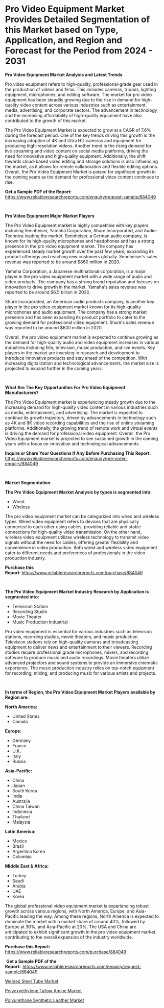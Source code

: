 <p><h1>Pro Video Equipment Market Provides Detailed Segmentation of this Market based on Type, Application, and Region and Forecast for the Period from 2024 - 2031</h1></p><p><strong>Pro Video Equipment Market Analysis and Latest Trends</strong></p>
<p><p>Pro video equipment refers to high-quality, professional-grade gear used in the production of videos and films. This includes cameras, tripods, lighting equipment, microphones, and editing software. The market for pro video equipment has been steadily growing due to the rise in demand for high-quality video content across various industries such as entertainment, media, advertising, and corporate sectors. The advancement in technology and the increasing affordability of high-quality equipment have also contributed to the growth of this market.</p><p>The Pro Video Equipment Market is expected to grow at a CAGR of 7.6% during the forecast period. One of the key trends driving this growth is the increasing adoption of 4K and Ultra HD cameras and equipment for producing high-resolution videos. Another trend is the rising demand for live streaming and video content on social media platforms, driving the need for innovative and high-quality equipment. Additionally, the shift towards cloud-based video editing and storage solutions is also influencing the market, as it allows for remote collaboration and flexible editing options. Overall, the Pro Video Equipment Market is poised for significant growth in the coming years as the demand for professional video content continues to rise.</p></p>
<p><strong>Get a Sample PDF of the Report:&nbsp;</strong> <a href="https://www.reliableresearchreports.com/enquiry/request-sample/884049">https://www.reliableresearchreports.com/enquiry/request-sample/884049</a></p>
<p>&nbsp;</p>
<p><strong>Pro Video Equipment Major Market Players</strong></p>
<p><p>The Pro Video Equipment market is highly competitive with key players including Sennheiser, Yamaha Corporation, Shure Incorporated, and Audio-Technica leading the market. Sennheiser, a German audio company, is known for its high-quality microphones and headphones and has a strong presence in the pro video equipment market. The company has experienced steady market growth over the past few years, expanding its product offerings and reaching new customers globally. Sennheiser's sales revenue was reported to be around $860 million in 2020.</p><p>Yamaha Corporation, a Japanese multinational corporation, is a major player in the pro video equipment market with a wide range of audio and video products. The company has a strong brand reputation and focuses on innovation to drive growth in the market. Yamaha's sales revenue was reported to be around $6.5 billion in 2020.</p><p>Shure Incorporated, an American audio products company, is another key player in the pro video equipment market known for its high-quality microphones and audio equipment. The company has a strong market presence and has been expanding its product portfolio to cater to the growing demand for professional video equipment. Shure's sales revenue was reported to be around $600 million in 2020.</p><p>Overall, the pro video equipment market is expected to continue growing as the demand for high-quality audio and video equipment increases in various industries including film, television, music production, and live events. Key players in the market are investing in research and development to introduce innovative products and stay ahead of the competition. With increasing digitalization and technological advancements, the market size is projected to expand further in the coming years.</p></p>
<p>&nbsp;</p>
<p><strong>What Are The Key Opportunities For Pro Video Equipment Manufacturers?</strong></p>
<p><p>The Pro Video Equipment market is experiencing steady growth due to the increasing demand for high-quality video content in various industries such as media, entertainment, and advertising. The market is expected to continue its growth trajectory, driven by advancements in technology such as 4K and 8K video recording capabilities and the rise of online streaming platforms. Additionally, the growing trend of remote work and virtual events is driving the demand for professional video equipment. Overall, the Pro Video Equipment market is projected to see sustained growth in the coming years with a focus on innovation and technological advancements.</p></p>
<p><strong>Inquire or Share Your Questions If Any Before Purchasing This Report:</strong> <a href="https://www.reliableresearchreports.com/enquiry/pre-order-enquiry/884049">https://www.reliableresearchreports.com/enquiry/pre-order-enquiry/884049</a></p>
<p>&nbsp;</p>
<p><strong>Market Segmentation</strong></p>
<p><strong>The Pro Video Equipment Market Analysis by types is segmented into:</strong></p>
<p><ul><li>Wired</li><li>Wireless</li></ul></p>
<p><p>The pro video equipment market can be categorized into wired and wireless types. Wired video equipment refers to devices that are physically connected to each other using cables, providing reliable and stable connections for high-quality video transmission. On the other hand, wireless video equipment utilizes wireless technology to transmit video signals without the need for cables, offering greater flexibility and convenience in video production. Both wired and wireless video equipment cater to different needs and preferences of professionals in the video production industry.</p></p>
<p><strong>Purchase this Report:&nbsp;</strong><a href="https://www.reliableresearchreports.com/purchase/884049">https://www.reliableresearchreports.com/purchase/884049</a></p>
<p>&nbsp;</p>
<p><strong>The Pro Video Equipment Market Industry Research by Application is segmented into:</strong></p>
<p><ul><li>Television Station</li><li>Recording Studio</li><li>Movie Theater</li><li>Music Production Industrial</li></ul></p>
<p><p>Pro video equipment is essential for various industries such as television stations, recording studios, movie theaters, and music production. Television stations rely on high-quality cameras and broadcasting equipment to deliver news and entertainment to their viewers. Recording studios require professional grade microphones, mixers, and recording software to produce music and audio recordings. Movie theaters utilize advanced projectors and sound systems to provide an immersive cinematic experience. The music production industry relies on top-notch equipment for recording, mixing, and producing music for various artists and projects.</p></p>
<p>&nbsp;</p>
<p><strong>In terms of Region, the Pro Video Equipment Market Players available by Region are:</strong></p>
<p>
    <p> <strong> North America: </strong>
        <ul>
            <li>United States</li>
            <li>Canada</li>
        </ul>
        </p> 
    <p> <strong> Europe: </strong>
        <ul>
            <li>Germany</li>
            <li>France</li>
            <li>U.K.</li>
            <li>Italy</li>
            <li>Russia</li>
        </ul>
        </p> 
    <p> <strong> Asia-Pacific: </strong>
        <ul>
            <li>China</li>
            <li>Japan</li>
            <li>South Korea</li>
            <li>India</li>
            <li>Australia</li>
            <li>China Taiwan</li>
            <li>Indonesia</li>
            <li>Thailand</li>
            <li>Malaysia</li>
        </ul>
        </p> 
    <p> <strong> Latin America: </strong>
        <ul>
            <li>Mexico</li>
            <li>Brazil</li>
            <li>Argentina Korea</li>
            <li>Colombia</li>
        </ul>
        </p> 
    <p> <strong> Middle East & Africa: </strong>
        <ul>
            <li>Turkey</li>
            <li>Saudi</li>
            <li>Arabia</li>
            <li>UAE</li>
            <li>Korea</li>
        </ul>
    </p>
    </p>
<p><p>The global professional video equipment market is experiencing robust growth across various regions, with North America, Europe, and Asia-Pacific leading the way. Among these regions, North America is expected to dominate the market with a market share of around 40%, followed by Europe at 30%, and Asia-Pacific at 20%. The USA and China are anticipated to exhibit significant growth in the pro video equipment market, contributing to the overall expansion of the industry worldwide.</p></p>
<p><strong>Purchase this Report: </strong><a href="https://www.reliableresearchreports.com/purchase/884049">https://www.reliableresearchreports.com/purchase/884049</a></p>
<p>&nbsp;<strong>Get a Sample PDF of the Report:&nbsp;&nbsp;</strong><a href="https://www.reliableresearchreports.com/enquiry/request-sample/884049">https://www.reliableresearchreports.com/enquiry/request-sample/884049</a></p>
<p><strong></strong></p>
<p><p><a href="https://cautious-neon-760.notion.site/Welded-Steel-Tube-Market-Offers-Provide-Insightful-Data-for-the-Time-Period-from-2024-to-2031-and-al-cf9c97b07599488393a57e147ccfeee4">Welded Steel Tube Market</a></p><p><a href="https://spotless-saver-8fd.notion.site/Polyoxyethylene-Tallow-Amine-Market-Analysis-and-Market-Size-Global-Industry-Overview-Market-Segme-9c35aab5b9b944e793f7215236f39cbb">Polyoxyethylene Tallow Amine Market</a></p><p><a href="https://gentle-editor-9db.notion.site/Polyurethane-Synthetic-Leather-Market-Size-and-Growth-Market-Segmentation-Regional-and-Country-Bre-ea4c83a654f84a3081c02f4b33d5fd4c">Polyurethane Synthetic Leather Market</a></p></p>